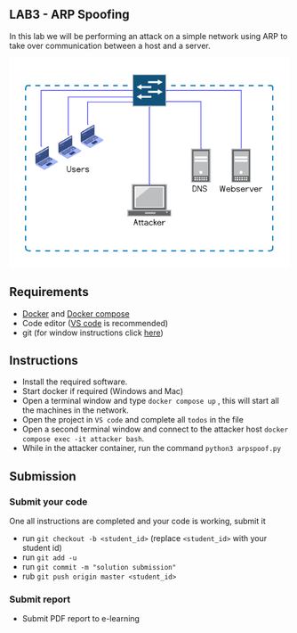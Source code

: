 ## LAB3 - ARP Spoofing
In this lab we will be performing an attack on a simple network using ARP to take over communication between a host and a server. 

![Lab3 network](./network.png)

## Requirements
- [Docker](https://docs.docker.com/engine/install/) and [Docker compose](https://docs.docker.com/compose/install/)
- Code editor ([VS code](https://code.visualstudio.com/download) is recommended)
- git (for window instructions click [here](https://git-scm.com/downloads/win))

## Instructions
- Install the required software.
- Start docker if required (Windows and Mac)
- Open a terminal window and type `docker compose up` , this will start all the machines in the network.
- Open the project in `VS code` and complete all `todos` in the file
- Open a second terminal window and connect to the attacker host `docker compose exec -it attacker bash`.
- While in the attacker container, run the command `python3 arpspoof.py`

## Submission
### Submit your code
One all instructions are completed and your code is working, submit it
- run `git checkout -b <student_id>` (replace `<student_id>` with your student id)
- run `git add -u`
- run `git commit -m "solution submission"`
- rub `git push origin master <student_id>`

### Submit report
- Submit PDF report to e-learning